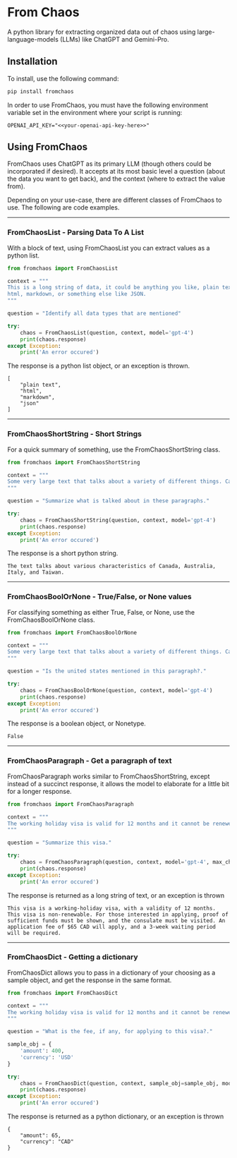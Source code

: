 # From Chaos
A python library for extracting organized data out of chaos using large-language-models (LLMs) like ChatGPT and Gemini-Pro.


## Installation
To install, use the following command:
```bash
pip install fromchaos
```

In order to use FromChaos, you must have the following environment variable set in the environment where your script is running:

```
OPENAI_API_KEY="<<your-openai-api-key-here>>"
```

## Using FromChaos
FromChaos uses ChatGPT as its primary LLM (though others could be incorporated if desired). It accepts at its most basic level a question (about the data you want to get back), and the context (where to extract the value from).

Depending on your use-case, there are different classes of FromChaos to use. The following are code examples.

---


### FromChaosList - Parsing Data To A List
With a block of text, using FromChaosList you can extract values as a python list.

```python
from fromchaos import FromChaosList

context = """
This is a long string of data, it could be anything you like, plain text,
html, markdown, or something else like JSON.
"""

question = "Identify all data types that are mentioned"

try:
    chaos = FromChaosList(question, context, model='gpt-4')
    print(chaos.response)
except Exception:
    print('An error occured')

```

The response is a python list object, or an exception is thrown.
```
[
    "plain text",
    "html",
    "markdown",
    "json"
]
```

---

### FromChaosShortString - Short Strings
For a quick summary of something, use the FromChaosShortString class.


```python
from fromchaos import FromChaosShortString

context = """
Some very large text that talks about a variety of different things. Canada is a really big country. Australia is also big, but there are spiders. Italy has very good food. There's really good beef noodle soup in Taiwan.
"""

question = "Summarize what is talked about in these paragraphs."

try:
    chaos = FromChaosShortString(question, context, model='gpt-4')
    print(chaos.response)
except Exception:
    print('An error occured')

```

The response is a short python string.
```
The text talks about various characteristics of Canada, Australia, Italy, and Taiwan.
```


---

### FromChaosBoolOrNone - True/False, or None values
For classifying something as either True, False, or None, use the FromChaosBoolOrNone class.

```python
from fromchaos import FromChaosBoolOrNone

context = """
Some very large text that talks about a variety of different things. Canada is a really big country. Australia is also big, but there are spiders. Italy has very good food. There's really good beef noodle soup in Taiwan.
"""

question = "Is the united states mentioned in this paragraph?."

try:
    chaos = FromChaosBoolOrNone(question, context, model='gpt-4')
    print(chaos.response)
except Exception:
    print('An error occured')

```

The response is a boolean object, or Nonetype.
```
False
```


---

### FromChaosParagraph - Get a paragraph of text
FromChaosParagraph works similar to FromChaosShortString, except instead of a succinct response, it allows the model to elaborate for a little bit for a longer response.


```python
from fromchaos import FromChaosParagraph

context = """
The working holiday visa is valid for 12 months and it cannot be renewed. Applicants must show proof of funds. To apply, visit the consolate and pay the application fee of $65 CAD, then wait 3 weeks.
"""

question = "Summarize this visa."

try:
    chaos = FromChaosParagraph(question, context, model='gpt-4', max_chars=2000)
    print(chaos.response)
except Exception:
    print('An error occured')

```

The response is returned as a long string of text, or an exception is thrown
```
This visa is a working-holiday visa, with a validity of 12 months. This visa is non-renewable. For those interested in applying, proof of sufficient funds must be shown, and the consulate must be visited. An application fee of $65 CAD will apply, and a 3-week waiting period will be required.
```


---

### FromChaosDict - Getting a dictionary
FromChaosDict allows you to pass in a dictionary of your choosing as a sample object, and get the response in the same format.

```python
from fromchaos import FromChaosDict

context = """
The working holiday visa is valid for 12 months and it cannot be renewed. Applicants must show proof of funds. To apply, visit the consolate and pay the application fee of $65 CAD, then wait 3 weeks.
"""

question = "What is the fee, if any, for applying to this visa?."

sample_obj = {
    'amount': 400,
    'currency': 'USD'
}

try:
    chaos = FromChaosDict(question, context, sample_obj=sample_obj, model='gpt-4')
    print(chaos.response)
except Exception:
    print('An error occured')

```

The response is returned as a python dictionary, or an exception is thrown
```
{
    "amount": 65,
    "currency": "CAD"
}
```
